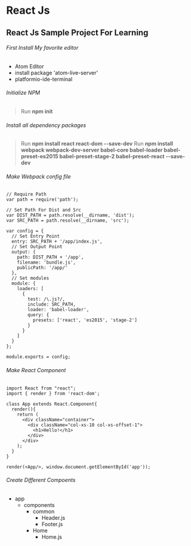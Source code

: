 # React Js
## React Js Sample Project For Learning
###### First Install My favorite editor
- Atom Editor
- install package 'atom-live-server'
- platformio-ide-terminal
###### Initialize NPM
> Run **npm init**
###### Install all dependency packages
> Run **npm install react react-dom --save-dev**
> Run **npm install webpack webpack-dev-server babel-core babel-loader babel-preset-es2015 babel-preset-stage-2 babel-preset-react --save-dev**
###### Make Webpack config file
```
// Require Path
var path = require('path');

// Set Path For Dist and Src
var DIST_PATH = path.resolve(__dirname, 'dist');
var SRC_PATH = path.resolve(__dirname, 'src');

var config = {
  // Set Entry Point
  entry: SRC_PATH + '/app/index.js',
  // Set Output Point
  output: {
    path: DIST_PATH + '/app',
    filename: 'bundle.js',
    publicPath: '/app/'
  },
  // Set modules
  module: {
    loaders: [
      {
        test: /\.js?/,
        include: SRC_PATH,
        loader: 'babel-loader',
        query: {
          presets: ['react', 'es2015', 'stage-2']
        }
      }
    ]
  }
};

module.exports = config;
```
###### Make React Component
```
import React from "react";
import { render } from 'react-dom';

class App extends React.Component{
  render(){
    return (
      <div className="container">
        <div className="col-xs-10 col-xs-offset-1">
          <h1>Hello!</h1>
        </div>
      </div>
    );
  }
}

render(<App/>, window.document.getElementById('app'));
```
###### Create Different Compoents
- app
  - components
    - common
      - Header.js
      - Footer.js
    - Home
      - Home.js

